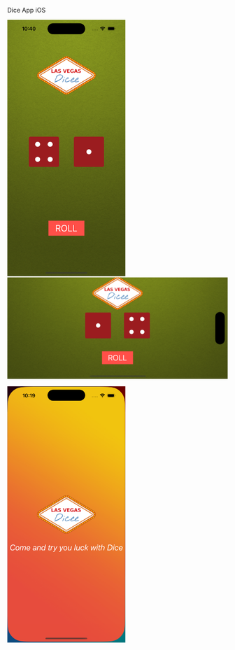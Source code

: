 Dice App iOS

<p float="left">
    <img src="home.png" width="270" />
    <img src="home-landscape.png" width="540" />
</p>
<p float="left">
    <img src="launch.png" width="270" />
</p>
